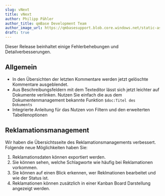 ```yaml
---
slug: vNext
title: vNext
author: Philipp Pähler
author_title: qmBase Development Team
author_image_url: https://qmbasesupport.blob.core.windows.net/static-assets/img/persons/paehler_round.png
draft: true
---
```


Dieser Release beinhaltet einige Fehlerbehebungen und Detailverbesserungen.

<!--truncate-->

## Allgemein

- In den Übersichten der letzten Kommentare werden jetzt gelöschte Kommentare ausgeblendet.
- Aus Beschreibungsfeldern mit dem Texteditor lässt sich jetzt leichter auf Dokumente verlinken. Nutzen Sie einfach die aus dem Dokumentenmanagement bekannte Funktion <code>$doc:Titel des Dokuments</code>
- Integrierte Anleitung für das Nutzen von Filtern und den erweiterten Tabellenoptionen

## Reklamationsmanagement

Wir haben die Übersichtsseite des Reklamationsmanagements verbessert. Folgende neue Möglichkeiten haben Sie:

1. Reklamationsdaten können exportiert werden.
2. Sie können sehen, welche Schlagworte wie häufig bei Reklamationen vorkommen.
3. Sie können auf einen Blick erkennen, wer Reklmationen bearbeitet und wie der Status ist.
4. Reklamationen können zusätzlich in einer Kanban Board Darstellung angezeigt werden.
